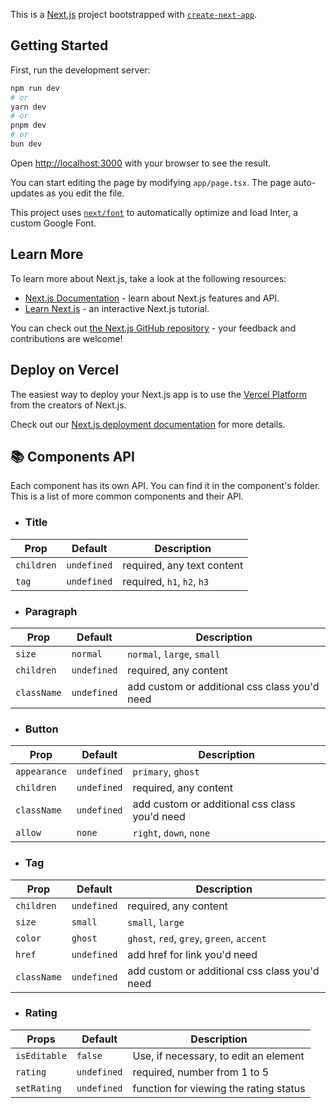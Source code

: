 This is a [Next.js](https://nextjs.org/) project bootstrapped with [`create-next-app`](https://github.com/vercel/next.js/tree/canary/packages/create-next-app).

## Getting Started

First, run the development server:

```bash
npm run dev
# or
yarn dev
# or
pnpm dev
# or
bun dev
```

Open [http://localhost:3000](http://localhost:3000) with your browser to see the result.

You can start editing the page by modifying `app/page.tsx`. The page auto-updates as you edit the file.

This project uses [`next/font`](https://nextjs.org/docs/basic-features/font-optimization) to automatically optimize and load Inter, a custom Google Font.

## Learn More

To learn more about Next.js, take a look at the following resources:

- [Next.js Documentation](https://nextjs.org/docs) - learn about Next.js features and API.
- [Learn Next.js](https://nextjs.org/learn) - an interactive Next.js tutorial.

You can check out [the Next.js GitHub repository](https://github.com/vercel/next.js/) - your feedback and contributions are welcome!

## Deploy on Vercel

The easiest way to deploy your Next.js app is to use the [Vercel Platform](https://vercel.com/new?utm_medium=default-template&filter=next.js&utm_source=create-next-app&utm_campaign=create-next-app-readme) from the creators of Next.js.

Check out our [Next.js deployment documentation](https://nextjs.org/docs/deployment) for more details.

## 📚 Components API

Each component has its own API. You can find it in the component's folder. This
is a list of more common components and their API.


- ### Title

| Prop        | Default     | Description                                   |
| ----------- | ----------- | --------------------------------------------- |
| `children`  | `undefined` | required, any text content                    |
| `tag`       | `undefined` | required, `h1`, `h2`, `h3`                    |

- ### Paragraph

| Prop        | Default     | Description                                   |
| ----------- | ----------- | --------------------------------------------- |
| `size`      | `normal`    | `normal`, `large`, `small`                    |
| `children`  | `undefined` | required, any content                         |
| `className` | `undefined` | add custom or additional css class you'd need |

- ### Button

| Prop        | Default     | Description                                   |
| ----------- | ----------- | --------------------------------------------- |
| `appearance`| `undefined` | `primary`, `ghost`                            |
| `children`  | `undefined` | required, any content                         |
| `className` | `undefined` | add custom or additional css class you'd need |
| `allow`     | `none`      | `right`, `down`, `none`                       |

- ### Tag 

| Prop        | Default     | Description                                   |
| ----------- | ----------- | --------------------------------------------- |
| `children`  | `undefined` | required, any content                         |
| `size`      | `small`     | `small`, `large`                              |    
| `color`     | `ghost`     | `ghost`, `red`, `grey`, `green`, `accent`     |
| `href`      | `undefined` | add href for link you'd need                  |
| `className` | `undefined` | add custom or additional css class you'd need |

- ### Rating

| Props       | Default     | Description                                   |
| ----------- | ----------- | --------------------------------------------- |
| `isEditable`| `false`     | Use, if necessary, to edit an element         |
| `rating`    | `undefined` | required, number from 1 to 5                  |                              |
| `setRating` | `undefined` | function for viewing the rating status        |
